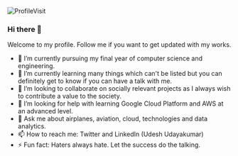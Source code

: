 ![ProfileVisit](http://hits.dwyl.com/UdeshUdayakumar/UdeshUdayakumar.svg)

### Hi there 👋

Welcome to my profile. Follow me if you want to get updated with my works.

- 🔭 I’m currently pursuing my final year of computer science and engineering.
- 🌱 I’m currently learning many things which can't be listed but you can definitely get to know if you can have a talk with me.
- 👯 I’m looking to collaborate on socially relevant projects as I always wish to contribute a value to the society.
- 🤔 I’m looking for help with learning Google Cloud Platform and AWS at an advanced level.
- 💬 Ask me about airplanes, aviation, cloud, technologies and data analytics.
- 📫 How to reach me: Twitter and LinkedIn (Udesh Udayakumar)
- ⚡ Fun fact: Haters always hate. Let the success do the talking.

<!--
**UdeshUdayakumar/UdeshUdayakumar** is a ✨ _special_ ✨ repository because its `README.md` (this file) appears on your GitHub profile.
-->
